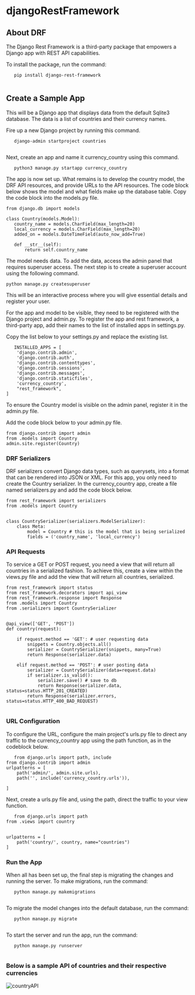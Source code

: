 # djangoRestFramework
## About DRF
The Django Rest Framework is a third-party package that empowers a Django app with REST API capabilities.

To install the package, run the command:

```
   pip install django-rest-framework
   
```

## Create a Sample App

This will be a Django app that displays data from the default Sqlite3 database. The data is a list of countries and their currency names.

Fire up a new Django project by running this command.

```
   django-admin startproject countries
   
```

Next, create an app and name it currency_country using this command.

```
   python3 manage.py startapp currency_country

```

The app is now set up. What remains is to develop the country model, the DRF API resources, and provide URLs to the API resources. The code block below shows the model and what fields make up the database table. Copy the code block into the models.py file.

```
from django.db import models

class Country(models.Model):
   country_name = models.CharField(max_length=20)
   local_currency = models.CharField(max_length=20)
   added_on = models.DateTimeField(auto_now_add=True)
   
   def __str__(self):
       return self.country_name

```

The model needs data. To add the data, access the admin panel that requires superuser access. The next step is to create a superuser account using the following command.

```
python manage.py createsuperuser

```

This will be an interactive process where you will give essential details and register your user.

For the app and model to be visible, they need to be registered with the Django project and admin.py. To register the app and rest framework, a third-party app, add their names to the list of installed apps in settings.py.

Copy the list below to your settings.py and replace the existing list.

```
   INSTALLED_APPS = [
    'django.contrib.admin',
    'django.contrib.auth',
    'django.contrib.contenttypes',
    'django.contrib.sessions',
    'django.contrib.messages',
    'django.contrib.staticfiles',
    'currency_country',
    "rest_framework",
]

```

To ensure the Country model is visible on the admin panel, register it in the admin.py file.

Add the code block below to your admin.py file.

```
from django.contrib import admin
from .models import Country
admin.site.register(Country)

```

### DRF Serializers

DRF serializers convert Django data types, such as querysets, into a format that can be rendered into JSON or XML. For this app, you only need to create the Country serializer. In the currency_country app, create a file named serializers.py and add the code block below.

```
from rest_framework import serializers
from .models import Country


class CountrySerializer(serializers.ModelSerializer):
    class Meta:
        model = Country # this is the model that is being serialized
        fields = ('country_name', 'local_currency')
```

### API Requests

To service a GET or POST request, you need a view that will return all countries in a serialized fashion. To achieve this, create a view within the views.py file and add the view that will return all countries, serialized.

```
from rest_framework import status
from rest_framework.decorators import api_view
from rest_framework.response import Response
from .models import Country
from .serializers import CountrySerializer


@api_view(['GET', 'POST'])
def country(request):
    
    if request.method == 'GET': # user requesting data 
        snippets = Country.objects.all()
        serializer = CountrySerializer(snippets, many=True)
        return Response(serializer.data)

    elif request.method == 'POST': # user posting data
        serializer = CountrySerializer(data=request.data)
        if serializer.is_valid():
            serializer.save() # save to db
            return Response(serializer.data, status=status.HTTP_201_CREATED)
        return Response(serializer.errors, status=status.HTTP_400_BAD_REQUEST)
        
```

### URL Configuration

To configure the URL, configure the main project's urls.py file to direct any traffic to the currency_country app using the path function, as in the codeblock below.

```
   from django.urls import path, include
from django.contrib import admin
urlpatterns = [
    path('admin/', admin.site.urls),
    path('', include('currency_country.urls')),

]

```

Next, create a urls.py file and, using the path, direct the traffic to your view function.

```
   from django.urls import path
from .views import country


urlpatterns = [
    path('country/', country, name="countries")
]

```

### Run the App

When all has been set up, the final step is migrating the changes and running the server. To make migrations, run the command:

```
   python manage.py makemigrations
   
```

To migrate the model changes into the default database, run the command:

```
   python manage.py migrate
   
```

To start the server and run the app, run the command:

```
   python manage.py runserver
   
```

### Below is a sample API of countries and their respective currencies

![countryAPI](https://user-images.githubusercontent.com/65784601/131267942-67801f47-5ddc-49c4-8f85-913857f7df2f.png)

